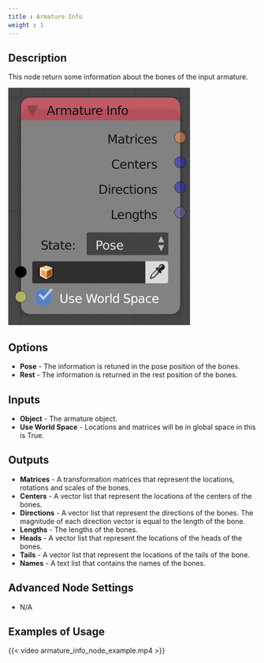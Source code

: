 ```yaml
---
title : Armature Info
weight : 1
---
```


## Description

This node return some information about the bones of the input armature.

![image](armature_info_node.png)

## Options

  - **Pose** - The information is retuned in the pose position of the
    bones.
  - **Rest** - The information is returned in the rest position of the
    bones.

## Inputs

  - **Object** - The armature object.
  - **Use World Space** - Locations and matrices will be in global space
    in this is True.

## Outputs

  - **Matrices** - A transformation matrices that represent the
    locations, rotations and scales of the bones.
  - **Centers** - A vector list that represent the locations of the
    centers of the bones.
  - **Directions** - A vector list that represent the directions of the
    bones. The magnitude of each direction vector is equal to the length
    of the bone.
  - **Lengths** - The lengths of the bones.
  - **Heads** - A vector list that represent the locations of the heads
    of the bones.
  - **Tails** - A vector list that represent the locations of the tails
    of the bone.
  - **Names** - A text list that contains the names of the bones.

## Advanced Node Settings

  - N/A

## Examples of Usage

{{< video armature_info_node_example.mp4 >}}
